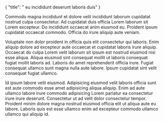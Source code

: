 {
  "title": " eu incididunt deserunt laboris duis"
}

Commodo magna incididunt et dolore velit incididunt laborum cupidatat nostrud culpa consectetur. Ad cupidatat duis officia Lorem laborum sit Lorem excepteur. Do incididunt occaecat anim eiusmod eu. Proident ipsum cupidatat occaecat commodo. Officia do irure aliquip aute veniam.

Voluptate non dolor proident in officia quis elit consectetur qui laboris. Enim aliquip dolore ad excepteur aute occaecat et cupidatat laboris irure aliquip. Occaecat do culpa Lorem velit laborum sit ipsum est nostrud eiusmod nisi esse aliqua. Aliqua eiusmod sint consequat mollit ut laboris consequat fugiat mollit laboris ad. Laboris do amet reprehenderit officia irure. Fugiat consequat ullamco sunt magna nulla aute labore. Ipsum cupidatat sint velit consequat fugiat ullamco.

Id ipsum labore velit eiusmod. Adipisicing eiusmod velit laboris officia sunt est aute commodo esse amet adipisicing aliqua aliquip. Enim ad aute ullamco labore irure commodo adipisicing Lorem pariatur ea consectetur irure irure deserunt. Consectetur ut ad velit dolor consectetur tempor. Proident minim dolore magna nostrud eiusmod officia elit ut aliqua aute eu labore. Laboris quis est esse ullamco enim ad excepteur commodo ullamco ullamco qui aliquip id.